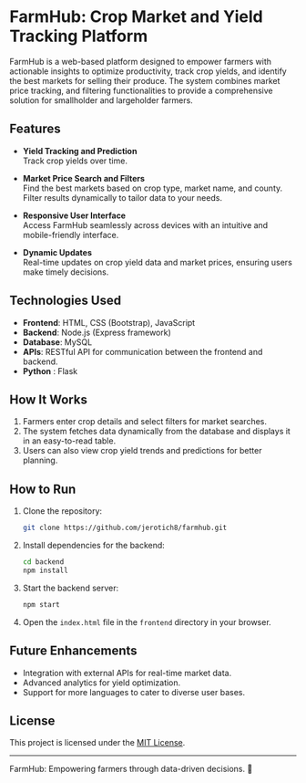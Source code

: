# FarmHub: Crop Market and Yield Tracking Platform

FarmHub is a web-based platform designed to empower farmers with actionable insights to optimize productivity, track crop yields, and identify the best markets for selling their produce. The system combines market price tracking, and filtering functionalities to provide a comprehensive solution for smallholder and largeholder farmers.

## Features

- **Yield Tracking and Prediction**  
  Track crop yields over time.

- **Market Price Search and Filters**  
  Find the best markets based on crop type, market name, and county. Filter results dynamically to tailor data to your needs.

- **Responsive User Interface**  
  Access FarmHub seamlessly across devices with an intuitive and mobile-friendly interface.

- **Dynamic Updates**  
  Real-time updates on crop yield data and market prices, ensuring users make timely decisions.

## Technologies Used

- **Frontend**: HTML, CSS (Bootstrap), JavaScript  
- **Backend**: Node.js (Express framework)  
- **Database**: MySQL  
- **APIs**: RESTful API for communication between the frontend and backend.
- **Python** : Flask

## How It Works

1. Farmers enter crop details and select filters for market searches.  
2. The system fetches data dynamically from the database and displays it in an easy-to-read table.  
3. Users can also view crop yield trends and predictions for better planning.  

## How to Run

1. Clone the repository:  
   ```bash
   git clone https://github.com/jerotich8/farmhub.git
   ```
2. Install dependencies for the backend:  
   ```bash
   cd backend
   npm install
   ```
3. Start the backend server:  
   ```bash
   npm start
   ```
4. Open the `index.html` file in the `frontend` directory in your browser.

## Future Enhancements

- Integration with external APIs for real-time market data.  
- Advanced analytics for yield optimization.  
- Support for more languages to cater to diverse user bases.  

## License

This project is licensed under the [MIT License](LICENSE).

--- 

FarmHub: Empowering farmers through data-driven decisions. 🌾
